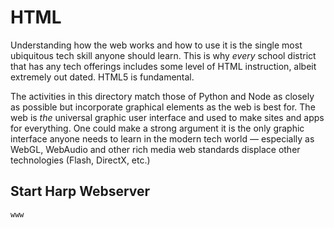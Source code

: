 # HTML

Understanding how the web works and how to use it is the single
most ubiquitous tech skill anyone should learn. This is why *every*
school district that has any tech offerings includes some level of
HTML instruction, albeit extremely out dated. HTML5 is fundamental.

The activities in this directory match those of Python and Node as
closely as possible but incorporate graphical elements as the web
is best for. The web is *the* universal graphic user interface and
used to make sites and apps for everything. One could make a strong
argument it is the only graphic interface anyone needs to learn in
the modern tech world &mdash; especially as WebGL, WebAudio and
other rich media web standards displace other technologies (Flash,
DirectX, etc.)

## Start Harp Webserver

```sh
www
```
